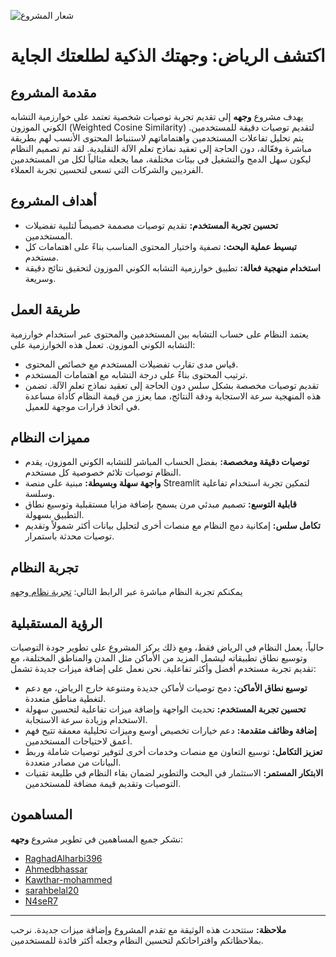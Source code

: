 ![شعار المشروع](Wejhah_logo.png)

# اكتشف الرياض: وجهتك الذكية لطلعتك الجاية

## مقدمة المشروع

يهدف مشروع **وجهه** إلى تقديم تجربة توصيات شخصية تعتمد على خوارزمية التشابه الكوني الموزون (Weighted Cosine Similarity) لتقديم توصيات دقيقة للمستخدمين. يتم تحليل تفاعلات المستخدمين واهتماماتهم لاستنباط المحتوى الأنسب لهم بطريقة مباشرة وفعّالة، دون الحاجة إلى تعقيد نماذج تعلم الآلة التقليدية. لقد تم تصميم النظام ليكون سهل الدمج والتشغيل في بيئات مختلفة، مما يجعله مثالياً لكل من المستخدمين الفرديين والشركات التي تسعى لتحسين تجربة العملاء.

## أهداف المشروع

- **تحسين تجربة المستخدم:** تقديم توصيات مصممة خصيصاً لتلبية تفضيلات المستخدمين.
- **تبسيط عملية البحث:** تصفية واختيار المحتوى المناسب بناءً على اهتمامات كل مستخدم.
- **استخدام منهجية فعالة:** تطبيق خوارزمية التشابه الكوني الموزون لتحقيق نتائج دقيقة وسريعة.

## طريقة العمل

يعتمد النظام على حساب التشابه بين المستخدمين والمحتوى عبر استخدام خوارزمية التشابه الكوني الموزون. تعمل هذه الخوارزمية على:

- قياس مدى تقارب تفضيلات المستخدم مع خصائص المحتوى.
- ترتيب المحتوى بناءً على درجة التشابه مع اهتمامات المستخدم.
- تقديم توصيات مخصصة بشكل سلس دون الحاجة إلى تعقيد نماذج تعلم الآلة.
  تضمن هذه المنهجية سرعة الاستجابة ودقة النتائج، مما يعزز من قيمة النظام كأداة مساعدة في اتخاذ قرارات موجهة للعميل.

## مميزات النظام

- **توصيات دقيقة ومخصصة:** بفضل الحساب المباشر للتشابه الكوني الموزون، يقدم النظام توصيات تلائم خصوصية كل مستخدم.
- **واجهة سهلة وبسيطة:** مبنية على منصة Streamlit لتمكين تجربة استخدام تفاعلية وسلسة.
- **قابلية التوسع:** تصميم مبدئي مرن يسمح بإضافة مزايا مستقبلية وتوسيع نطاق التطبيق بسهولة.
- **تكامل سلس:** إمكانية دمج النظام مع منصات أخرى لتحليل بيانات أكثر شمولاً وتقديم توصيات محدثة باستمرار.

## تجربة النظام

يمكنكم تجربة النظام مباشرة عبر الرابط التالي:
[تجربة نظام وجهه](https://wejhah-app.streamlit.app)

## الرؤية المستقبلية

حالياً، يعمل النظام في الرياض فقط، ومع ذلك يركز المشروع على تطوير جودة التوصيات وتوسيع نطاق تطبيقاته ليشمل المزيد من الأماكن مثل المدن والمناطق المختلفة، مع تقديم تجربة مستخدم أفضل وأكثر تفاعلية. نحن نعمل على إضافة ميزات جديدة تشمل:

- **توسيع نطاق الأماكن:** دمج توصيات لأماكن جديدة ومتنوعة خارج الرياض، مع دعم لتغطية مناطق متعددة.
- **تحسين تجربة المستخدم:** تحديث الواجهة وإضافة ميزات تفاعلية لتحسين سهولة الاستخدام وزيادة سرعة الاستجابة.
- **إضافة وظائف متقدمة:** دعم خيارات تخصيص أوسع وميزات تحليلية معمقة تتيح فهم أعمق لاحتياجات المستخدمين.
- **تعزيز التكامل:** توسيع التعاون مع منصات وخدمات أخرى لتوفير توصيات شاملة وربط البيانات من مصادر متعددة.
- **الابتكار المستمر:** الاستثمار في البحث والتطوير لضمان بقاء النظام في طليعة تقنيات التوصيات وتقديم قيمة مضافة للمستخدمين.

## المساهمون

نشكر جميع المساهمين في تطوير مشروع **وجهه**:

- [RaghadAlharbi396](https://github.com/RaghadAlharbi396)
- [Ahmedbhassar](https://github.com/Ahmedbhassar)
- [Kawthar-mohammed](https://github.com/Kawthar-mohammed)
- [sarahbelal20](https://github.com/sarahbelal20)
- [N4seR7](https://github.com/N4seR7)

---

**ملاحظة:** ستتحدث هذه الوثيقة مع تقدم المشروع وإضافة ميزات جديدة. نرحب بملاحظاتكم واقتراحاتكم لتحسين النظام وجعله أكثر فائدة للمستخدمين.
